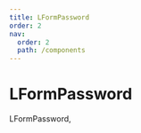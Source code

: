 ```yaml
---
title: LFormPassword
order: 2
nav:
  order: 2
  path: /components
---
```


# LFormPassword

LFormPassword,

<code src='./demos/Demo1.tsx'>
